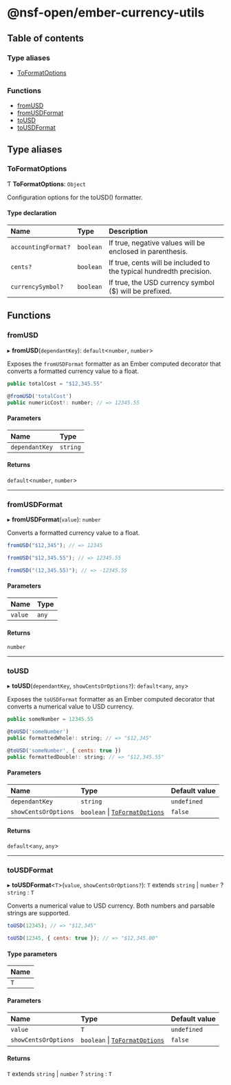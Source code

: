 # @nsf-open/ember-currency-utils

## Table of contents

### Type aliases

- [ToFormatOptions](README.md#toformatoptions)

### Functions

- [fromUSD](README.md#fromusd)
- [fromUSDFormat](README.md#fromusdformat)
- [toUSD](README.md#tousd)
- [toUSDFormat](README.md#tousdformat)

## Type aliases

### <a id="toformatoptions" name="toformatoptions"></a> ToFormatOptions

Ƭ **ToFormatOptions**: `Object`

Configuration options for the toUSD() formatter.

#### Type declaration

| Name | Type | Description |
| :------ | :------ | :------ |
| `accountingFormat?` | `boolean` | If true, negative values will be enclosed in parenthesis. |
| `cents?` | `boolean` | If true, cents will be included to the typical hundredth precision. |
| `currencySymbol?` | `boolean` | If true, the USD currency symbol ($) will be prefixed. |

## Functions

### <a id="fromusd" name="fromusd"></a> fromUSD

▸ **fromUSD**(`dependantKey`): `default`<`number`, `number`\>

Exposes the `fromUSDFormat` formatter as an Ember computed decorator that converts
a formatted currency value to a float.

```javascript
public totalCost = "$12,345.55"

@fromUSD('totalCost')
public numericCost!: number; // => 12345.55
```

#### Parameters

| Name | Type |
| :------ | :------ |
| `dependantKey` | `string` |

#### Returns

`default`<`number`, `number`\>

___

### <a id="fromusdformat" name="fromusdformat"></a> fromUSDFormat

▸ **fromUSDFormat**(`value`): `number`

Converts a formatted currency value to a float.

```javascript
fromUSD("$12,345"); // => 12345

fromUSD("$12,345.55"); // => 12345.55

fromUSD("(12,345.55)"); // => -12345.55
```

#### Parameters

| Name | Type |
| :------ | :------ |
| `value` | `any` |

#### Returns

`number`

___

### <a id="tousd" name="tousd"></a> toUSD

▸ **toUSD**(`dependantKey`, `showCentsOrOptions?`): `default`<`any`, `any`\>

Exposes the `toUSDFormat` formatter as an Ember computed decorator that converts
a numerical value to USD currency.

```javascript
public someNumber = 12345.55

@toUSD('someNumber')
public formattedWhole!: string; // => "$12,345"

@toUSD('someNumber', { cents: true })
public formattedDouble!: string; // => "$12,345.55"
```

#### Parameters

| Name | Type | Default value |
| :------ | :------ | :------ |
| `dependantKey` | `string` | `undefined` |
| `showCentsOrOptions` | `boolean` \| [`ToFormatOptions`](README.md#toformatoptions) | `false` |

#### Returns

`default`<`any`, `any`\>

___

### <a id="tousdformat" name="tousdformat"></a> toUSDFormat

▸ **toUSDFormat**<`T`\>(`value`, `showCentsOrOptions?`): `T` extends `string` \| `number` ? `string` : `T`

Converts a numerical value to USD currency. Both numbers and parsable strings
are supported.

```javascript
toUSD(12345); // => "$12,345"

toUSD(12345, { cents: true }); // => "$12,345.00"
```

#### Type parameters

| Name |
| :------ |
| `T` |

#### Parameters

| Name | Type | Default value |
| :------ | :------ | :------ |
| `value` | `T` | `undefined` |
| `showCentsOrOptions` | `boolean` \| [`ToFormatOptions`](README.md#toformatoptions) | `false` |

#### Returns

`T` extends `string` \| `number` ? `string` : `T`
